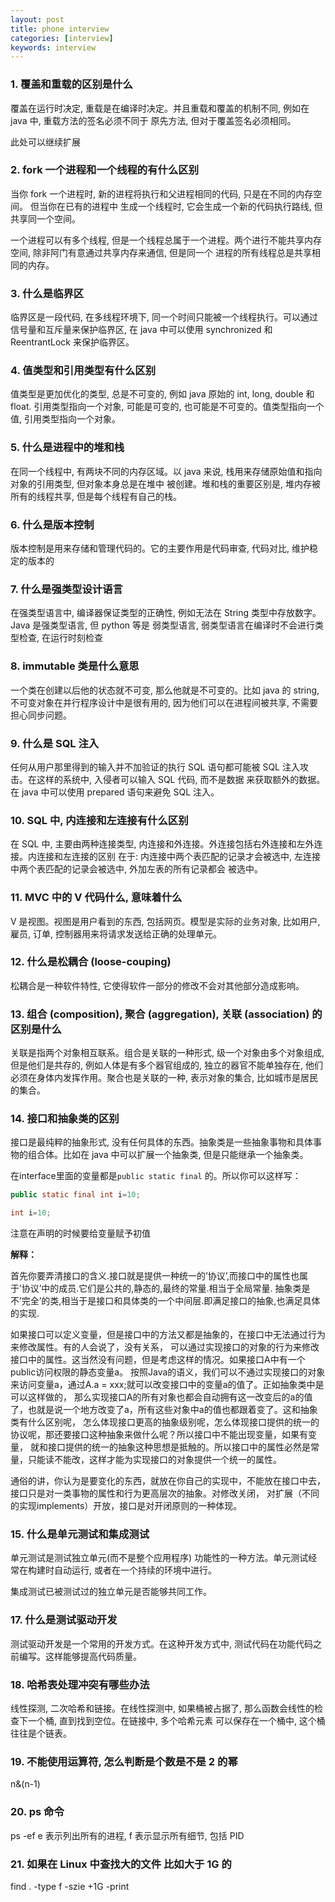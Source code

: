 ```yaml
---
layout: post
title: phone interview
categories: [interview]
keywords: interview
---
```


### 1. 覆盖和重载的区别是什么

覆盖在运行时决定, 重载是在编译时决定。并且重载和覆盖的机制不同, 例如在 java 中, 重载方法的签名必须不同于
原先方法, 但对于覆盖签名必须相同。

此处可以继续扩展

### 2. fork 一个进程和一个线程的有什么区别

当你 fork 一个进程时, 新的进程将执行和父进程相同的代码, 只是在不同的内存空间。 但当你在已有的进程中
生成一个线程时, 它会生成一个新的代码执行路线, 但共享同一个空间。

一个进程可以有多个线程, 但是一个线程总属于一个进程。两个进行不能共享内存空间, 除非阿门有意通过共享内存来通信, 但是同一个
进程的所有线程总是共享相同的内存。

### 3. 什么是临界区

临界区是一段代码, 在多线程环境下, 同一个时间只能被一个线程执行。可以通过信号量和互斥量来保护临界区,
在 java 中可以使用 synchronized 和 ReentrantLock 来保护临界区。

### 4. 值类型和引用类型有什么区别

值类型是更加优化的类型, 总是不可变的, 例如 java 原始的 int, long, double 和 float. 引用类型指向一个对象,
可能是可变的, 也可能是不可变的。值类型指向一个值, 引用类型指向一个对象。

### 5. 什么是进程中的堆和栈

在同一个线程中, 有两块不同的内存区域。以 java 来说, 栈用来存储原始值和指向对象的引用类型, 但对象本身总是在堆中
被创建。堆和栈的重要区别是, 堆内存被所有的线程共享, 但是每个线程有自己的栈。

### 6. 什么是版本控制

版本控制是用来存储和管理代码的。它的主要作用是代码审查, 代码对比, 维护稳定的版本的

### 7. 什么是强类型设计语言

在强类型语言中, 编译器保证类型的正确性, 例如无法在 String 类型中存放数字。Java 是强类型语言, 但 python 等是
弱类型语言, 弱类型语言在编译时不会进行类型检查, 在运行时刻检查

### 8. immutable 类是什么意思

一个类在创建以后他的状态就不可变, 那么他就是不可变的。比如 java 的 string, 不可变对象在并行程序设计中是很有用的, 
因为他们可以在进程间被共享, 不需要担心同步问题。

### 9. 什么是 SQL 注入

任何从用户那里得到的输入并不加验证的执行 SQL 语句都可能被 SQL 注入攻击。在这样的系统中, 入侵者可以输入 SQL 代码, 而不是数据
来获取额外的数据。在 java 中可以使用 prepared 语句来避免 SQL 注入。

### 10. SQL 中, 内连接和左连接有什么区别

在 SQL 中, 主要由两种连接类型, 内连接和外连接。外连接包括右外连接和左外连接。内连接和左连接的区别
在于: 内连接中两个表匹配的记录才会被选中, 左连接中两个表匹配的记录会被选中, 外加左表的所有记录都会
被选中。

### 11. MVC 中的 V 代码什么, 意味着什么

V 是视图。视图是用户看到的东西, 包括网页。模型是实际的业务对象, 比如用户, 雇员, 订单, 控制器用来将请求发送给正确的处理单元。

### 12. 什么是松耦合 (loose-couping)

松耦合是一种软件特性, 它使得软件一部分的修改不会对其他部分造成影响。

### 13. 组合 (composition), 聚合 (aggregation), 关联 (association) 的区别是什么

关联是指两个对象相互联系。组合是关联的一种形式, 级一个对象由多个对象组成, 但是他们是共存的, 例如人体是有多个器官组成的, 
独立的器官不能单独存在, 他们必须在身体内发挥作用。聚合也是关联的一种, 表示对象的集合, 比如城市是居民的集合。

### 14. 接口和抽象类的区别

接口是最纯粹的抽象形式, 没有任何具体的东西。抽象类是一些抽象事物和具体事物的组合体。比如在 java 中可以扩展一个抽象类, 
但是只能继承一个抽象类。

在interface里面的变量都是`public static final` 的。所以你可以这样写：

```java
public static final int i=10;

int i=10;
```

注意在声明的时候要给变量赋予初值

**解释：**

首先你要弄清接口的含义.接口就是提供一种统一的’协议’,而接口中的属性也属于’协议’中的成员.它们是公共的,静态的,最终的常量.相当于全局常量.
抽象类是不’完全’的类,相当于是接口和具体类的一个中间层.即满足接口的抽象,也满足具体的实现.

如果接口可以定义变量，但是接口中的方法又都是抽象的，在接口中无法通过行为来修改属性。有的人会说了，没有关系，
可以通过实现接口的对象的行为来修改接口中的属性。这当然没有问题，但是考虑这样的情况。如果接口A中有一个public访问权限的静态变量a。
按照Java的语义，我们可以不通过实现接口的对象来访问变量a，通过A.a = xxx;就可以改变接口中的变量a的值了。正如抽象类中是可以这样做的，
那么实现接口A的所有对象也都会自动拥有这一改变后的a的值了，也就是说一个地方改变了a，所有这些对象中a的值也都跟着变了。这和抽象类有什么区别呢，
怎么体现接口更高的抽象级别呢，怎么体现接口提供的统一的协议呢，那还要接口这种抽象来做什么呢？所以接口中不能出现变量，如果有变量，
就和接口提供的统一的抽象这种思想是抵触的。所以接口中的属性必然是常量，只能读不能改，这样才能为实现接口的对象提供一个统一的属性。

通俗的讲，你认为是要变化的东西，就放在你自己的实现中，不能放在接口中去，接口只是对一类事物的属性和行为更高层次的抽象。对修改关闭，
对扩展（不同的实现implements）开放，接口是对开闭原则的一种体现。


### 15. 什么是单元测试和集成测试

单元测试是测试独立单元(而不是整个应用程序) 功能性的一种方法。单元测试经常在构建时自动运行, 或者在一个持续的环境中进行。

集成测试已被测试过的独立单元是否能够共同工作。

### 17. 什么是测试驱动开发

测试驱动开发是一个常用的开发方式。在这种开发方式中, 测试代码在功能代码之前编写。这样能够提高代码质量。

### 18. 哈希表处理冲突有哪些办法

线性探测, 二次哈希和链接。在线性探测中, 如果桶被占据了, 那么函数会线性的检查下一个桶, 直到找到空位。在链接中, 多个哈希元素
可以保存在一个桶中, 这个桶往往是个链表。

### 19. 不能使用运算符, 怎么判断是个数是不是 2 的幂

n&(n-1)

### 20. ps 命令

ps -ef e 表示列出所有的进程, f 表示显示所有细节, 包括 PID

### 21. 如果在 Linux 中查找大的文件 比如大于 1G 的

find . -type f -szie +1G -print

### 

